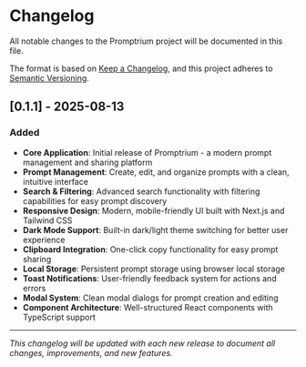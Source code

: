 # Changelog

All notable changes to the Promptrium project will be documented in this file.

The format is based on [Keep a Changelog](https://keepachangelog.com/en/1.0.0/),
and this project adheres to [Semantic Versioning](https://semver.org/spec/v2.0.0.html).

## [0.1.1] - 2025-08-13

### Added

- **Core Application**: Initial release of Promptrium - a modern prompt management and sharing platform
- **Prompt Management**: Create, edit, and organize prompts with a clean, intuitive interface
- **Search & Filtering**: Advanced search functionality with filtering capabilities for easy prompt discovery
- **Responsive Design**: Modern, mobile-friendly UI built with Next.js and Tailwind CSS
- **Dark Mode Support**: Built-in dark/light theme switching for better user experience
- **Clipboard Integration**: One-click copy functionality for easy prompt sharing
- **Local Storage**: Persistent prompt storage using browser local storage
- **Toast Notifications**: User-friendly feedback system for actions and errors
- **Modal System**: Clean modal dialogs for prompt creation and editing
- **Component Architecture**: Well-structured React components with TypeScript support

---

_This changelog will be updated with each new release to document all changes, improvements, and new features._
